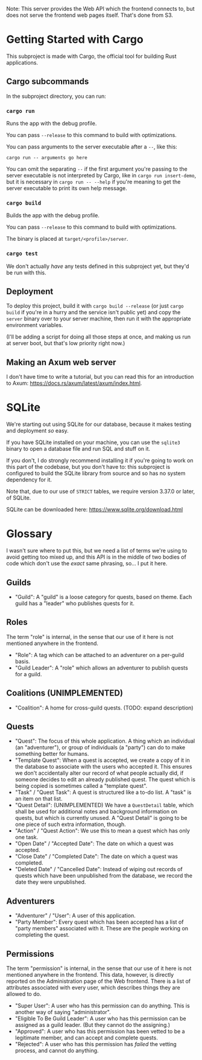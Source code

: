 Note: This server provides the Web API which the frontend connects to,
but does not serve the frontend web pages itself. That's done from S3.

# Getting Started with Cargo
This subproject is made with Cargo, the official tool for building Rust applications.

## Cargo subcommands
In the subproject directory, you can run:

### `cargo run`
Runs the app with the debug profile.

You can pass `--release` to this command to build with optimizations.

You can pass arguments to the server executable after a `--`, like this:
```
cargo run -- arguments go here
```

You can omit the separating `--` if the first argument you're passing to the server
executable is not interpreted by Cargo, like in `cargo run insert-demo`, but
it is necessary in `cargo run -- --help` if you're meaning to get the server executable
to print its own help message.

### `cargo build`
Builds the app with the debug profile.

You can pass `--release` to this command to build with optimizations.

The binary is placed at `target/<profile>/server`.

### `cargo test`
We don't actually *have* any tests defined in this subproject yet,
but they'd be run with this.

## Deployment
To deploy this project, build it with `cargo build --release`
(or just `cargo build` if you're in a hurry and the service isn't public yet)
and copy the `server` binary over to your server machine,
then run it with the appropriate environment variables.

(I'll be adding a script for doing all those steps at once,
and making us run at server boot, but that's low priority right now.)

## Making an Axum web server
I don't have time to write a tutorial, but you can read this for an introduction to Axum:
<https://docs.rs/axum/latest/axum/index.html>.

# SQLite
We're starting out using SQLite for our database,
because it makes testing and deployment *so* easy.

If you have SQLite installed on your machine, you can use the `sqlite3` binary
to open a database file and run SQL and stuff on it.

If you don't, I do strongly recommend installing it if you're going to work on this
part of the codebase, but you don't have to: this subproject is configured
to build the SQLite library from source and so has no system dependency for it.

Note that, due to our use of `STRICT` tables,
we require version 3.37.0 or later, of SQLite.

SQLite can be downloaded here: <https://www.sqlite.org/download.html>

# Glossary
I wasn't sure where to put this, but we need a list of terms we're using to avoid getting too mixed up,
and this API is in the middle of two bodies of code which don't use the *exact* same phrasing, so... I put it here.

## Guilds
- "Guild": A "guild" is a loose category for quests, based on theme.
  Each guild has a "leader" who publishes quests for it.
## Roles
The term "role" is internal, in the sense that our use of it here
is not mentioned anywhere in the frontend.
- "Role": A tag which can be attached to an adventurer on a per-guild basis.
- "Guild Leader": A "role" which allows an adventurer to publish quests for a guild.
## Coalitions (UNIMPLEMENTED)
- "Coalition": A home for cross-guild quests. (TODO: expand description)
## Quests
- "Quest": The focus of this whole application. A thing which an individual (an "adventurer"),
  or group of individuals (a "party") can do to make something better for humans.
- "Template Quest": When a quest is accepted, we create a copy of it in the database
  to associate with the users who accepted it. This ensures we don't accidentally alter
  our record of what people actually did, if someone decides to edit an already published quest.
  The quest which is being copied is sometimes called a "template quest".
- "Task" / "Quest Task": A quest is structured like a to-do list.
  A "task" is an item on that list.
- "Quest Detail": (UNIMPLEMENTED) We have a `QuestDetail` table, which shall be used for additional notes
  and background information on quests, but which is currently unused. A "Quest Detail" is going to be
  one piece of such extra information, though.
- "Action" / "Quest Action": We use this to mean a quest which has only one task.
- "Open Date" / "Accepted Date": The date on which a quest was accepted.
- "Close Date" / "Completed Date": The date on which a quest was completed.
- "Deleted Date" / "Cancelled Date": Instead of wiping out records of quests which have been
  unpublished from the database, we record the date they were unpublished.
## Adventurers
- "Adventurer" / "User": A user of this application.
- "Party Member": Every quest which has been accepted has a list of
  "party members" associated with it.
  These are the people working on completing the quest.
## Permissions
The term "permission" is internal, in the sense that our use of it here
is not mentioned anywhere in the frontend. This data, however, is directly
reported on the Administration page of the Web frontend.
There is a list of attributes associated with every user, which describes
things they are allowed to do.
- "Super User": A user who has this permission can do anything.
  This is another way of saying "administrator".
- "Eligible To Be Guild Leader": A user who has this permission can
  be assigned as a guild leader. (But they cannot do the assigning.)
- "Approved": A user who has this permission has been vetted to be
  a legitimate member, and can accept and complete quests.
- "Rejected": A user who has this permission has *failed* the vetting process,
  and cannot do anything.
